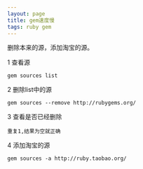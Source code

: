 ```yaml
---
layout: page
title: gem速度慢
tags: ruby gem
---
```


删除本来的源，添加淘宝的源。

1 查看源

	gem sources list
	
2 删除list中的源

	gem sources --remove http://rubygems.org/
	
3 查看是否已经删除

	重复1,结果为空就正确
	
4 添加淘宝的源

	gem sources -a http://ruby.taobao.org/
